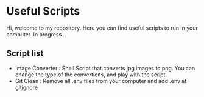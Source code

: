 # Useful Scripts

Hi, welcome to my repository. Here you can find useful scripts to run in your computer. In progress...

## Script list

- Image Converter : Shell Script that converts jpg images to png. You can change the type of the convertions, and play with the script.
- Git Clean : Remove all .env files from your computer and add .env at gitignore
